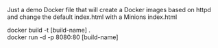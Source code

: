 Just a demo Docker file that will create a Docker images based on httpd and change the default index.html with a Minions index.html

docker build -t [build-name] . <br>
docker run -d -p 8080:80 [build-name]
